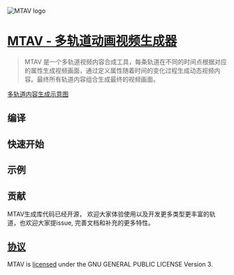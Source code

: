![MTAV logo][logo]

# [MTAV - 多轨道动画视频生成器][mtav-git]

> MTAV 是一个多轨道视频内容合成工具，每条轨道在不同的时间点根据对应的属性生成视频画面，通过定义属性随着时间的变化过程生成动态视频内容。最终所有轨道内容组合生成最终的视频画面。

[多轨道内容生成示意图](todo)

## 编译


## 快速开始


## 示例



## 贡献

MTAV生成库代码已经开源， 欢迎大家体验使用以及开发更多类型更丰富的轨道，也欢迎大家提issue, 完善文档和补充的更多特性。

## [协议][license]

MTAV is [licensed][license] under the GNU GENERAL PUBLIC LICENSE Version 3.

[logo]: https://open.zhiyanxx.com/mtav/images/logo.png
[mtav]: https://open.zhiyanxx.com/mtav
[mtav-git]: https://github.com/sailaway/mtav
[license]: LICENSE


